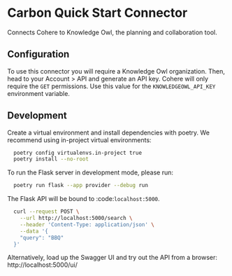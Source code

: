 # Carbon Quick Start Connector

Connects Cohere to Knowledge Owl, the planning and collaboration tool.

## Configuration

To use this connector you will require a Knowledge Owl organization. Then, head to your Account > API and generate an API key. Cohere will only require the `GET` permissions. Use this value for the `KNOWLEDGEOWL_API_KEY` environment variable.

## Development

Create a virtual environment and install dependencies with poetry. We recommend using in-project virtual environments:

```bash
  poetry config virtualenvs.in-project true
  poetry install --no-root
```

To run the Flask server in development mode, please run:

```bash
  poetry run flask --app provider --debug run
```

The Flask API will be bound to :code:`localhost:5000`.

```bash
  curl --request POST \
    --url http://localhost:5000/search \
    --header 'Content-Type: application/json' \
    --data '{
    "query": "BBQ"
  }'
```

Alternatively, load up the Swagger UI and try out the API from a browser: http://localhost:5000/ui/
